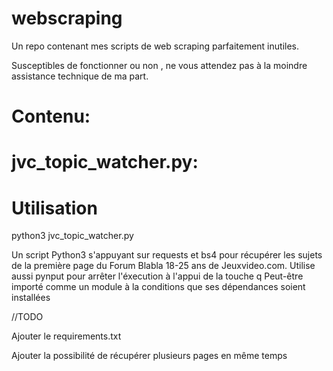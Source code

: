 # webscraping
Un repo contenant mes scripts de web scraping parfaitement inutiles.

Susceptibles de fonctionner ou non , ne vous attendez pas à la moindre assistance technique de ma part.

# Contenu:

# jvc_topic_watcher.py:
# Utilisation
 python3 jvc_topic_watcher.py 

Un script Python3 s'appuyant sur requests et bs4 pour récupérer les sujets de la première page du Forum Blabla 18-25 ans de Jeuxvideo.com.
Utilise aussi pynput pour arrêter l'éxecution à l'appui de la touche q
Peut-être importé comme un module à la conditions que ses dépendances soient installées

//TODO

Ajouter le requirements.txt

Ajouter la possibilité de récupérer plusieurs pages en même temps
